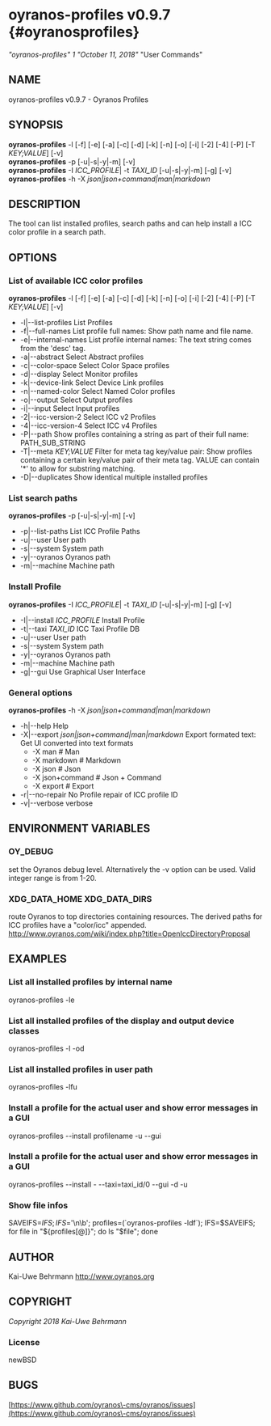 # oyranos\-profiles v0.9.7 {#oyranosprofiles}
*"oyranos\-profiles"* *1* *"October 11, 2018"* "User Commands"
## NAME
oyranos\-profiles v0.9.7 \- Oyranos Profiles
## SYNOPSIS
**oyranos\-profiles** \-l [\-f] [\-e] [\-a] [\-c] [\-d] [\-k] [\-n] [\-o] [\-i] [\-2] [\-4] [\-P] [\-T *KEY;VALUE*] [\-v]
<br />
**oyranos\-profiles** \-p [\-u|\-s|\-y|\-m] [\-v]
<br />
**oyranos\-profiles** \-I *ICC\_PROFILE*|  \-t *TAXI\_ID* [\-u|\-s|\-y|\-m] [\-g] [\-v]
<br />
**oyranos\-profiles** \-h \-X *json|json+command|man|markdown*
## DESCRIPTION
The tool can list installed profiles, search paths and can help install a ICC color profile in a search path.
## OPTIONS
### List of available ICC color profiles
**oyranos\-profiles** \-l [\-f] [\-e] [\-a] [\-c] [\-d] [\-k] [\-n] [\-o] [\-i] [\-2] [\-4] [\-P] [\-T *KEY;VALUE*] [\-v]

* \-l|\-\-list\-profiles	List Profiles
* \-f|\-\-full\-names	List profile full names: Show path name and file name.
* \-e|\-\-internal\-names	List profile internal names: The text string comes from the 'desc' tag.
* \-a|\-\-abstract	Select Abstract profiles
* \-c|\-\-color\-space	Select Color Space profiles
* \-d|\-\-display	Select Monitor profiles
* \-k|\-\-device\-link	Select Device Link profiles
* \-n|\-\-named\-color	Select Named Color profiles
* \-o|\-\-output	Select Output profiles
* \-i|\-\-input	Select Input profiles
* \-2|\-\-icc\-version\-2	Select ICC v2 Profiles
* \-4|\-\-icc\-version\-4	Select ICC v4 Profiles
* \-P|\-\-path	Show profiles containing a string as part of their full name: PATH\_SUB\_STRING
* \-T|\-\-meta *KEY;VALUE*	Filter for meta tag key/value pair: Show profiles containing a certain key/value pair of their meta tag. VALUE can contain '*' to allow for substring matching.
* \-D|\-\-duplicates	Show identical multiple installed profiles

### List search paths
**oyranos\-profiles** \-p [\-u|\-s|\-y|\-m] [\-v]

* \-p|\-\-list\-paths	List ICC Profile Paths
* \-u|\-\-user	User path
* \-s|\-\-system	System path
* \-y|\-\-oyranos	Oyranos path
* \-m|\-\-machine	Machine path

### Install Profile
**oyranos\-profiles** \-I *ICC\_PROFILE*|  \-t *TAXI\_ID* [\-u|\-s|\-y|\-m] [\-g] [\-v]

* \-I|\-\-install *ICC\_PROFILE*	Install Profile
* \-t|\-\-taxi *TAXI\_ID*	ICC Taxi Profile DB
* \-u|\-\-user	User path
* \-s|\-\-system	System path
* \-y|\-\-oyranos	Oyranos path
* \-m|\-\-machine	Machine path
* \-g|\-\-gui	Use Graphical User Interface

### General options
**oyranos\-profiles** \-h \-X *json|json+command|man|markdown*

* \-h|\-\-help	Help
* \-X|\-\-export *json|json+command|man|markdown*	Export formated text: Get UI converted into text formats
   * \-X man		# Man
   * \-X markdown		# Markdown
   * \-X json		# Json
   * \-X json+command		# Json + Command
   * \-X export		# Export
* \-r|\-\-no\-repair	No Profile repair of ICC profile ID
* \-v|\-\-verbose	verbose

## ENVIRONMENT VARIABLES
### OY\_DEBUG
set the Oyranos debug level. Alternatively the \-v option can be used. Valid integer range is from 1\-20.
### XDG\_DATA\_HOME XDG\_DATA\_DIRS
route Oyranos to top directories containing resources. The derived paths for ICC profiles have a "color/icc" appended. http://www.oyranos.com/wiki/index.php?title=OpenIccDirectoryProposal  
## EXAMPLES
### List all installed profiles by internal name
oyranos\-profiles \-le 
### List all installed profiles of the display and output device classes
oyranos\-profiles \-l \-od 
### List all installed profiles in user path
oyranos\-profiles \-lfu 
### Install a profile for the actual user and show error messages in a GUI
oyranos\-profiles \-\-install profilename \-u \-\-gui 
### Install a profile for the actual user and show error messages in a GUI
oyranos\-profiles \-\-install \- \-\-taxi=taxi\_id/0 \-\-gui \-d \-u 
### Show file infos
SAVEIFS=$IFS ; IFS=$'\n\b'; profiles=(\`oyranos\-profiles \-ldf\`); IFS=$SAVEIFS; for file in "${profiles[@]}"; do ls "$file"; done  
## AUTHOR
Kai\-Uwe Behrmann http://www.oyranos.org
## COPYRIGHT
*Copyright 2018 Kai\-Uwe Behrmann*


### License
newBSD
## BUGS
[https://www.github.com/oyranos\-cms/oyranos/issues](https://www.github.com/oyranos\-cms/oyranos/issues)

